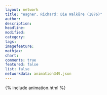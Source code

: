 ```yaml
---
layout: network
title: "Wagner, Richard: Die Walküre (1876)"
author:
description:
headline:
modified:
category:
tags:
imagefeature: 
mathjax: 
chart: 
comments: true
featured: false
list: false
networkdata: animation349.json
---
```

{% include animation.html %}
